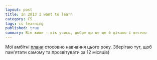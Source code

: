 ```yaml
---
layout: post
title: In 2013 I want to learn
category: CS
tags: cs learning
published: true
summary: Вік живи - вік учись, добре що це ще й цікаво і весело
---
```


Мої амбітні [плани](https://www.coursera.org/2013learn/list?courses=computervision,vision,images,linearopt,machlearning,nlangp,startup,neuralnets,scientificcomp,compneuro) стосовно
навчання цього року. Зберігаю тут, щоб пам'ятати самому та прозвітувати за 12 місяців)
